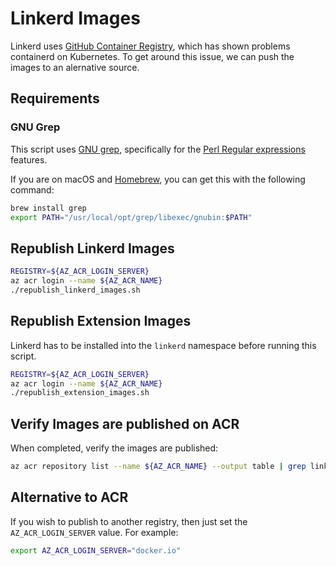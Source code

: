 # Linkerd Images

Linkerd uses [GitHub Container Registry](https://docs.github.com/en/packages/working-with-a-github-packages-registry/working-with-the-container-registry), which has shown problems containerd on Kubernetes.  To get around this issue, we can push the images to an alernative source.

## Requirements

### GNU Grep

This script uses [GNU grep](https://www.gnu.org/software/grep/), specifically for the [Perl Regular expressions](https://www.pcre.org/) features.

If you are on macOS and [Homebrew](https://brew.sh/), you can get this with the following command:

```bash
brew install grep
export PATH="/usr/local/opt/grep/libexec/gnubin:$PATH"
```

## Republish Linkerd Images

```bash
REGISTRY=${AZ_ACR_LOGIN_SERVER}
az acr login --name ${AZ_ACR_NAME}
./republish_linkerd_images.sh
```

## Republish Extension Images

Linkerd has to be installed into the `linkerd` namespace before running this script.

```bash
REGISTRY=${AZ_ACR_LOGIN_SERVER}
az acr login --name ${AZ_ACR_NAME}
./republish_extension_images.sh
```

## Verify Images are published on ACR

When completed, verify the images are published:

```bash
az acr repository list --name ${AZ_ACR_NAME} --output table | grep linkerd
```

## Alternative to ACR

If you wish to publish to another registry, then just set the `AZ_ACR_LOGIN_SERVER` value. For example:

```bash
export AZ_ACR_LOGIN_SERVER="docker.io"
```
